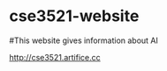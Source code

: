 cse3521-website
===============

#This website gives information about AI

http://cse3521.artifice.cc
